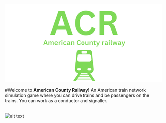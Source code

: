 ![alt text](https://raw.githubusercontent.com/Ishaanlikescandy/acr/main/ACR-removebg-preview.png)

#Welcome to **American County Railway!** An American train network simulation game where you can drive trains and be passengers on the trains. You can work as a conductor and signaller.
######
![alt text](https://img.shields.io/badge/Play%20Now-Coming%20Soon-informational)


